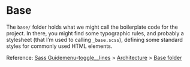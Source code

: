 # Base

The `base/` folder holds what we might call the boilerplate code for the project. In there, you might find some typographic rules, and probably a stylesheet (that I’m used to calling `_base.scss`), defining some standard styles for commonly used HTML elements.

Reference: [Sass Guidemenu-toggle__lines](http://sass-guidelin.es/) > [Architecture](http://sass-guidelin.es/#architecture) > [Base folder](http://sass-guidelin.es/#base-folder)
